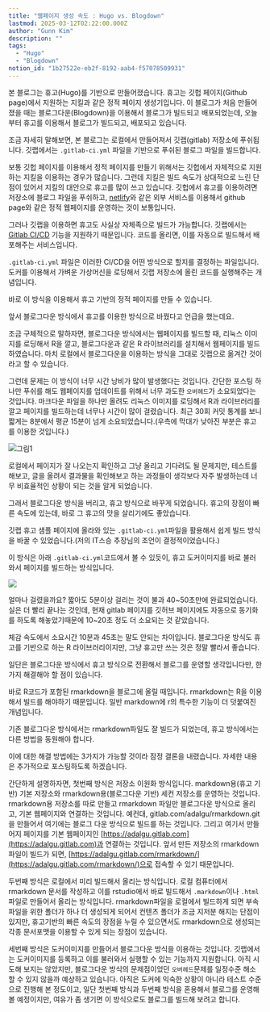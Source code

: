 ```yaml
---
title: "웹페이지 생성 속도 : Hugo vs. Blogdown"
lastmod: 2025-03-12T02:22:00.000Z
author: "Gunn Kim"
description: ""
tags:
  - "Hugo"
  - "Blogdown"
notion_id: "1b27522e-eb2f-8192-aab4-f57078509931"
---
```


본 블로그는 휴고(Hugo)를 기반으로 만들어졌습니다. 휴고는 깃헙 페이지(Github page)에서 지원하는 지킬과 같은 정적 페이지 생성기입니다. 이 블로그가 처음 만들어 졌을 때는 블로그다운(Blogdown)을 이용해서 블로그가 빌드되고 배포되었는데, 오늘부터 휴고를 이용해서 블로그가 빌드되고, 배포되고 있습니다.

조금 자세히 말해보면, 본 블로그는 로컬에서 만들어져서 깃랩(gitlab) 저장소에 푸쉬됩니다.
깃랩에서는 `.gitlab-ci.yml` 파일을 기반으로 푸쉬된 블로그 파일을 빌드합니다.

보통 깃헙 페이지를 이용해서 정적 페이지를 만들기 위해서는 깃헙에서 자체적으로 지원하는 지킬을 이용하는 경우가 많습니다. 그런데 지킬은 빌드 속도가 상대적으로 느린 단점이 있어서 지킬의 대안으로 휴고를 많이 쓰고 있습니다. 깃헙에서 휴고를 이용하려면 저장소에 블로그 파일을 푸쉬하고, [netlify](https://netlify.com)와 같은 외부 서비스를 이용해서 github page와 같은 정적 웹페이지를 운영하는 것이 보통입니다.

그러나 깃랩을 이용하면 휴고도 사실상 자체족으로 빌드가 가능합니다. 깃랩에서는 [Gitlab CI/CD](https://docs.gitlab.com/ee/ci/) 기능을 지원하기 때문입니다. 코드를 올리면, 이를 자동으로 빌드해서 배포해주는 서비스입니다.

`.gitlab-ci.yml` 파일은 이러한 CI/CD을 어떤 방식으로 할지를 결정하는 파일입니다.
도커를 이용해서 가벼운 가상머신을 로딩해서 깃랩 저장소에 올린 코드를 실행해주는 개념입니다.

바로 이 방식을 이용해서 휴고 기반의 정적 페이지를 만들 수 있습니다.

앞서 블로그다운 방식에서 휴고를 이용한 방식으로 바꿨다고 언급을 했는데요.

조금 구체적으로 말하자면, 블로그다운 방식에서는 웹페이지를 빌드할 때, 리눅스 이미지를 로딩해서 R을 깔고, 블로그다운과 같은 R 라이브러리를 설치해서 웹페이지를 빌드하였습니다. 마치 로컬에서 블로그다운을 이용하는 방식을 그대로 깃랩으로 옮겨간 것이라고 할 수 있습니다.

그런데 문제는 이 방식이 너무 시간 낭비가 많이 발생했다는 것입니다.
간단한 포스팅 하나만 푸쉬를 해도 웹페이지를 업데이트를 위해서 너무 과도한 `오버헤드`가 소요되었다는 것입니다. 마크다운 파일을 하나만 올려도 리눅스 이미지를 로딩해서 R과 라이브러리를 깔고 페이지를 빌드하는데 너무나 시간이 많이 걸렸습니다. 최근 30회 커밋 통계를 보니 짧게는 8분에서 평균 15분이 넘게 소요되었습니다.(우측에 막대가 낮아진 부분은 휴고를 이용한 것입니다.)

![그림1](2018-12-21-이미지1.png)

로컬에서 페이지가 잘 나오는지 확인하고 그냥 올리고 기다려도 될 문제지만, 테스트를 해보고, 글을 올려서 결과물을 확인해보고 하는 과정들이 생각보다 자주 발생하는데 너무 비효율적인 상황이 되는 것을 알게 되었습니다.

그래서 블로그다운 방식을 버리고, 휴고 방식으로 바꾸게 되었습니다.
휴고의 장점이 빠른 속도에 있는데, 바로 그 휴고의 맛을 살리기에도 좋았습니다.

깃랩 휴고 샘플 페이지에 올라와 있는 `.gitlab-ci.yml`파일을 활용해서 쉽게 빌드 방식을 바꿀 수 있었습니다.(저의 IT스승 추장님의 조언이 결정적이었습니다.)

이 방식은 아래 `.gitlab-ci.yml`코드에서 볼 수 있듯이,
휴고 도커이미지를 바로 불러와서 페이지를 빌드하는 방식입니다.

![](2018-12-21-이미지2.png)

얼마나 걸렸을까요? 짧아도 5분이상 걸리는 것이 불과 40\~50초만에 완료되었습니다.
실은 더 빨리 끝나는 것인데, 현재 gitlab 페이지를 깃허브 페이지에도 자동으로 동기화를 하도록 해놓았기때문에 10\~20초 정도 더 소요되는 것 같았습니다.

체감 속도에서 소요시간 10분과 45초는 말도 안되는 차이입니다. 블로그다운 방식도 휴고를 기반으로 하는 R 라이브러리이지만, 그냥 휴고만 쓰는 것은 정말 빨라서 좋습니다.

일단은 블로그다운 방식에서 휴고 방식으로 전환해서 블로그를 운영할 생각입니다만,
한가지 해결해야 할 점이 있습니다.

바로 R코드가 포함된 rmarkdown을 블로그에 올릴 때입니다.
rmarkdown는 R을 이용해서 빌드를 해야하기 때문입니다. 일반 markdown에 r의 특수한 기능이 더 덧붙여진 개념입니다.

기존 블로그다운 방식에서는 rmarkdown파일도 잘 빌드가 되었는데,
휴고 방식에서는 다른 방법을 동원해야 합니다.

이에 대한 해결 방법에는 3가지가 가능할 것이라 잠정 결론을 내렸습니다.
자세한 내용은 추가적으로 포스팅하도록 하겠습니다.

간단하게 설명하자면, 첫번째 방식은 저장소 이원화 방식입니다. markdown용(휴고 기반) 기본 저장소와 rmarkdown용(블로그다운 기반) 세컨 저장소를 운영하는 것입니다. rmarkdown용 저장소를 따로 만들고 rmarkdown 파일만 블로그다운 방식으로 올리고, 기본 웹페이지와 연결하는 것입니다. 예컨대, gitlab.com/adalgu/rmarkdown.git을 만들어서 여기에는 블로그 다운 방식으로 빌드를 하는 것입니다. 그리고 여기서 만들어지 페이지를 기본 웹페이지인 [https://adalgu.gitlab.com](https://adalgu.gitlab.com)과 연결하는 것입니다. 앞서 만든 저장소의 rmarkdown 파일이 빌드가 되면, [https://adalgu.gitlab.com/rmarkdown/](https://adalgu.gitlab.com/rmarkdown/)으로 접속할 수 있기 때문입니다.

두번째 방식은 로컬에서 미리 빌드해서 올리는 방식입니다. 로컬 컴퓨터에서 rmarkdown 문서를 작성하고 이를 rstudio에서 바로 빌드해서 `.markdown`이나 `.html` 파일로 만들어서 올리는 방식입니다. rmarkdown파일을 로컬에서 빌드하게 되면 부속파일을 위한 폴더가 하나 더 생성되게 되어서 컨텐츠 폴더가 조금 지저분 해지는 단점이 있지만, 휴고기반의 빠른 속도의 장점을 누릴 수 있으면서도 rmarkdown으로 생성되는 각종 문서포맷을 이용할 수 있게 되는 장점이 있습니다.

세번째 방식은 도커이미지를 만들어서 블로그다운 방식을 이용하는 것입니다. 깃랩에서는 도커이미지를 등록하고 이를 불러와서 실행할 수 있는 기능까지 지원합니다. 아직 시도해 보지는 않았지만, 블로그다운 방식의 문제점이었던 `오버헤드`문제를 일정수준 해소할 수 있지 않을까 예상하고 있습니다. 아직은 도커에 익숙한 상황이 아니라 테스트 수준으로 진행해 본 정도이고, 일단 첫번째 방식과 두번째 방식을 혼용해서 블로그를 운영해 볼 예정이지만, 여유가 좀 생기면 이 방식으로도 블로그를 빌드해 보려고 합니다.

